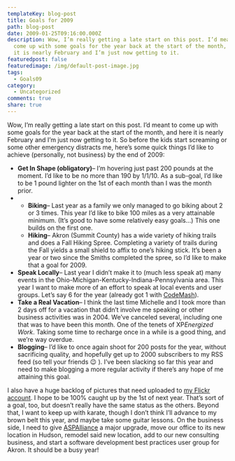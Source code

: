 ```yaml
---
templateKey: blog-post
title: Goals for 2009
path: blog-post
date: 2009-01-25T09:16:00.000Z
description: Wow, I’m really getting a late start on this post. I’d meant to
  come up with some goals for the year back at the start of the month, and here
  it is nearly February and I’m just now getting to it.
featuredpost: false
featuredimage: /img/default-post-image.jpg
tags:
  - Goals09
category:
  - Uncategorized
comments: true
share: true
---
```

Wow, I’m really getting a late start on this post. I’d meant to come up with some goals for the year back at the start of the month, and here it is nearly February and I’m just now getting to it. So before the kids start screaming or some other emergency distracts me, here’s some quick things I’d like to achieve (personally, not business) by the end of 2009:

* **Get In Shape (obligatory)**– I’m hovering just past 200 pounds at the moment. I’d like to be no more than 190 by 1/1/10. As a sub-goal, I’d like to be 1 pound lighter on the 1st of each month than I was the month prior.
* * **Biking**– Last year as a family we only managed to go biking about 2 or 3 times. This year I’d like to bike 100 miles as a very attainable minimum. (It’s good to have some relatively easy goals…) This one builds on the first one.
  * **Hiking**– Akron (Summit County) has a wide variety of hiking trails and does a Fall Hiking Spree. Completing a variety of trails during the Fall yields a small shield to affix to one’s hiking stick. It’s been a year or two since the Smiths completed the spree, so I’d like to make that a goal for 2009.
* **Speak Locally**– Last year I didn’t make it to (much less speak at) many events in the Ohio-Michigan-Kentucky-Indiana-Pennsylvania area. This year I want to make more of an effort to speak at local events and user groups. Let’s say 6 for the year (already got 1 with [CodeMash](http://codemash.org/)).
* **Take a Real Vacation**– I think the last time Michelle and I took more than 2 days off for a vacation that didn’t involve me speaking or other business activities was in 2004. We’ve canceled several, including one that was to have been this month. One of the tenets of XP*Energized Work*. Taking some time to recharge once in a while is a good thing, and we’re way overdue.
* **Blogging**– I’d like to once again shoot for 200 posts for the year, without sacrificing quality, and hopefully get up to 2000 subscribers to my RSS feed (so tell your friends 😉 ). I’ve been slacking so far this year and need to make blogging a more regular activity if there’s any hope of me attaining this goal.

I also have a huge backlog of pictures that need uploaded to [my Flickr account](http://flickr.com/photos/lakequincy). I hope to be 100% caught up by the 1st of next year. That’s sort of a goal, too, but doesn’t really have the same status as the others. Beyond that, I want to keep up with karate, though I don’t think I’ll advance to my brown belt this year, and maybe take some guitar lessons. On the business side, I need to give [ASPAlliance](http://aspalliance.com/) a major upgrade, move our office to its new location in Hudson, remodel said new location, add to our new consulting business, and start a software development best practices user group for Akron. It should be a busy year!